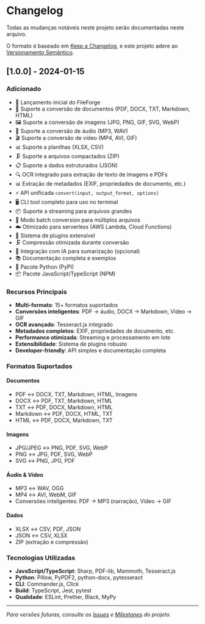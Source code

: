 # Changelog

Todas as mudanças notáveis neste projeto serão documentadas neste arquivo.

O formato é baseado em [Keep a Changelog](https://keepachangelog.com/pt-BR/1.0.0/),
e este projeto adere ao [Versionamento Semântico](https://semver.org/lang/pt-BR/).

## [1.0.0] - 2024-01-15

### Adicionado
- 🎉 Lançamento inicial do FileForge
- 📄 Suporte a conversão de documentos (PDF, DOCX, TXT, Markdown, HTML)
- 🖼️ Suporte a conversão de imagens (JPG, PNG, GIF, SVG, WebP)
- 🎵 Suporte a conversão de áudio (MP3, WAV)
- 🎬 Suporte a conversão de vídeo (MP4, AVI, GIF)
- 📊 Suporte a planilhas (XLSX, CSV)
- 🗜️ Suporte a arquivos compactados (ZIP)
- 📋 Suporte a dados estruturados (JSON)
- 🔍 OCR integrado para extração de texto de imagens e PDFs
- 📊 Extração de metadados (EXIF, propriedades de documento, etc.)
- ⚡ API unificada `convert(input, output_format, options)`
- 🖥️ CLI tool completo para uso no terminal
- 📦 Suporte a streaming para arquivos grandes
- 🔄 Modo batch conversion para múltiplos arquivos
- ☁️ Otimizado para serverless (AWS Lambda, Cloud Functions)
- 🔌 Sistema de plugins extensível
- 🗜️ Compressão otimizada durante conversão
- 🤖 Integração com IA para sumarização (opcional)
- 📚 Documentação completa e exemplos
- 🐍 Pacote Python (PyPI)
- 📦 Pacote JavaScript/TypeScript (NPM)

### Recursos Principais
- **Multi-formato**: 15+ formatos suportados
- **Conversões inteligentes**: PDF → áudio, DOCX → Markdown, Vídeo → GIF
- **OCR avançado**: Tesseract.js integrado
- **Metadados completos**: EXIF, propriedades de documento, etc.
- **Performance otimizada**: Streaming e processamento em lote
- **Extensibilidade**: Sistema de plugins robusto
- **Developer-friendly**: API simples e documentação completa

### Formatos Suportados

#### Documentos
- PDF ↔ DOCX, TXT, Markdown, HTML, Imagens
- DOCX ↔ PDF, TXT, Markdown, HTML  
- TXT ↔ PDF, DOCX, Markdown, HTML
- Markdown ↔ PDF, DOCX, HTML, TXT
- HTML ↔ PDF, DOCX, Markdown, TXT

#### Imagens
- JPG/JPEG ↔ PNG, PDF, SVG, WebP
- PNG ↔ JPG, PDF, SVG, WebP
- SVG ↔ PNG, JPG, PDF

#### Áudio & Vídeo
- MP3 ↔ WAV, OGG
- MP4 ↔ AVI, WebM, GIF
- Conversões inteligentes: PDF → MP3 (narração), Vídeo → GIF

#### Dados
- XLSX ↔ CSV, PDF, JSON
- JSON ↔ CSV, XLSX
- ZIP (extração e compressão)

### Tecnologias Utilizadas
- **JavaScript/TypeScript**: Sharp, PDF-lib, Mammoth, Tesseract.js
- **Python**: Pillow, PyPDF2, python-docx, pytesseract
- **CLI**: Commander.js, Click
- **Build**: TypeScript, Jest, pytest
- **Qualidade**: ESLint, Prettier, Black, MyPy

---

*Para versões futuras, consulte os [Issues](https://github.com/julioamorimdev/FileForge/issues) e [Milestones](https://github.com/julioamorimdev/FileForge/milestones) do projeto.*
